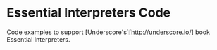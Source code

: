 # Essential Interpreters Code

Code examples to support [Underscore's][http://underscore.io/] book Essential Interpreters.
